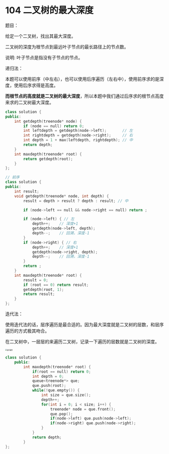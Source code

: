 # 104 二叉树的最大深度

题目：

给定一个二叉树，找出其最大深度。

二叉树的深度为根节点到最远叶子节点的最长路径上的节点数。

说明: 叶子节点是指没有子节点的节点。



递归法：

本题可以使用前序（中左右），也可以使用后序遍历（左右中），使用前序求的是深度，使用后序求得是高度。

**而根节点的高度就是二叉树的最大深度**，所以本题中我们通过后序求的根节点高度来求的二叉树最大深度。

```c++
class solution {
public:
    int getdepth(treenode* node) {
        if (node == null) return 0;
        int leftdepth = getdepth(node->left);       // 左
        int rightdepth = getdepth(node->right);     // 右
        int depth = 1 + max(leftdepth, rightdepth); // 中
        return depth;
    }
    int maxdepth(treenode* root) {
        return getdepth(root);
    }
};

// 前序
class solution {
public:
    int result;
    void getdepth(treenode* node, int depth) {
        result = depth > result ? depth : result; // 中

        if (node->left == null && node->right == null) return ;

        if (node->left) { // 左
            depth++;    // 深度+1
            getdepth(node->left, depth);
            depth--;    // 回溯，深度-1
        }
        if (node->right) { // 右
            depth++;    // 深度+1
            getdepth(node->right, depth);
            depth--;    // 回溯，深度-1
        }
        return ;
    }
    int maxdepth(treenode* root) {
        result = 0;
        if (root == 0) return result;
        getdepth(root, 1);
        return result;
    }
};
```

迭代法：

使用迭代法的话，层序遍历是最合适的。因为最大深度就是二叉树的层数，和层序遍历的方式极其吻合。

在二叉树中，一层层的来遍历二叉树，记录一下遍历的层数就是二叉树的深度。

<img src="https://img-blog.csdnimg.cn/20200810193056585.png" alt="层序遍历" style="zoom:33%;" />

```c++
class solution {
    public:
    	int maxdepth(treenode* root) {
            if(root == null) return 0;
            int depth = 0;
            queue<treenode*> que;
            que.push(root);
            while(!que.empty()) {
                int size = que.size();
                depth++;
                for(int i = 0; i < size; i++) {
                    treenode* node = que.front();
                    que.pop();
                    if(node->left) que.push(node->left);
                    if(node->right) que.push(node->right);
                }
            }
            return depth;
        }
};
```

